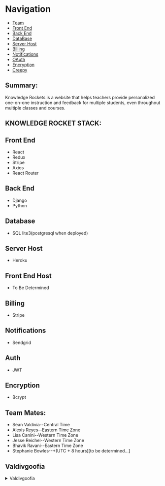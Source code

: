 # Navigation

- [Team](#team)
- [Front End](#front-end)
- [Back End](#back-end)
- [DataBase](#data-base)
- [Server Host](#server-host)
- [Billing](#billing)
- [Notifications](#notify)
- [OAuth](#oauth)
- [Encryption](#encryption)
- [Creepy](#Valdivgoofia)


## Summary:
Knowledge Rockets is a website that helps teachers provide personalized
one-on-one instruction and feedback for multiple students, even throughout multiple
classes and courses.

## KNOWLEDGE ROCKET STACK:

## Front End
- React
- Redux
- Stripe
- Axios
- React Router

## Back End
- Django
- Python

## Database
- SQL lite3(postgresql when deployed)

## Server Host
- Heroku

## Front End Host
- To Be Determined

## Billing
- Stripe

## Notifications
- Sendgrid

## Auth
- JWT

## Encryption
- Bcrypt

## Team Mates:
- Sean Valdivia--Central Time
- Alexis Reyes--Eastern Time Zone
- Lisa Canini--Western Time Zone
- Jesse Reichel--Western Time Zone
- Bhavik Ravani--Eastern Time Zone
- Stephanie Bowles--+(UTC + 8 hours)[to be determined...]
































































## Valdivgoofia

<details> 
  <summary> Valdivgoofia </summary>
    .;`
             `.:;'+##@@@@@:
        .@@@@@@@#+''+@@@@@@@@+
       @@@@;`           '@@#@@@@`
     :@@+                     +@@@
    :@@`                        '@@:
   `@@`                           @@'
   @@'                             @@:
  :@@        .                     ;@@
  @@'       @@@         '@@@        @@'
  @@`       .+'          @@         @@@
 .@@                                @@@
 :@@     #                          @@@
 :@@     #@                 `@      @@@
 .@@      @@+             `@@`     #@@,
  @@,      ;@@@#;,`  `.;@@@@`     .@@@
  @@@        `'@@@@@@@@@@'`       @@@
  `@@;                          `@@@.
   '@@;                        '@@@
    '@@@.                    :@@@:
      @@@@#:              ,#@@@.
        '@@@@@@@@####@@@@@@#,
           `:+@@@@@@@#':`
</details>